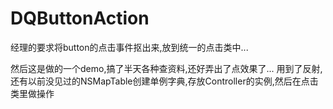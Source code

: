 # DQButtonAction
经理的要求将button的点击事件抠出来,放到统一的点击类中...

然后这是做的一个demo,搞了半天各种查资料,还好弄出了点效果了...
用到了反射,还有以前没见过的NSMapTable创建单例字典,存放Controller的实例,然后在点击类里做操作

